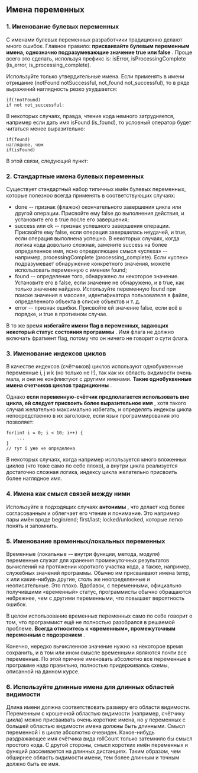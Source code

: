 ## Имена переменных

### 1. Именование булевых переменных

С именами булевых переменных разработчики традиционно делают много ошибок.
Главное правило:  **присваивайте булевым переменным имена, однозначно подразумевающие значение true или false** .
Проще всего это сделать, используя префикс is: isError, isProcessingComplete (is_error, is_processing_complete).

Используйте только утвердительные имена. Если применять в имени отрицание (notFound notSuccessful, not_found not_successful), то в ряде выражений наглядность резко ухудшается:

```
if(!notFound) 
if not not_successful:
```

В некоторых случаях, правда, чтение кода немного затрудняется, например если дать имя isFound (is_found), то условный оператор будет читаться менее выразительно:

```
if(found) 
нагляднее, чем
if(isFound)
```

В этой связи, следующий пункт:

### 2. Стандартные имена булевых переменных

Существует стандартный набор типичных имён булевых переменных, которые полезноо всегда применять в соответствующих случаях:

- done -- признак (флажок) окончательного завершения цикла или другой операции. Присвойте ему false до выполнения действия, и установите его в true после его завершения;
- success или ok -- признак успешного завершения операции. Присвойте ему false, если операция завершилась неудачей, и true, если операция выполнена успешно. В некоторых случаях, когда логика кода довольно сложная, замените success на более определенное имя, ясно определяющее смысл «успеха» -- например, processingComplete (processing_complete). Если «успех» подразумевает обнаружение конкретного значения, можете использовать переменную с именем found;
- found -- определение того, обнаружено ли некоторое значение. Установите его в false, если значение не обнаружено, и в true, как только значение найдено. Используйте переменную found при поиске значения в массиве, идентификатора пользователя в файле, определенного объекта в списке объектов и т. д.
- error -- признак ошибки. Присвойте ей значение false, если всё в порядке, и true в противном случае.

В то же время  **избегайте имени flag в переменных, задающих некоторый статус состояния программы** . Имя флага не должно включать фрагмент flag, потому что он ничего не говорит о сути флага.

### 3. Именование индексов циклов

В качестве индексов (счётчиков) циклов используют однобуквенные переменные i, j и k (но только не l!), так как их область видимости очень мала, и они не конфликтуют с другими именами.  **Такие однобуквенные имена счетчиков циклов традиционны** .

Однако  **если переменную-счётчик предполагается использовать вне цикла, ей следует присвоить более выразительное имя** , хотя такого случая желательно максимально избегать, и определять индексы цикла непосредственно в их заголовке, если язык программирования это позволяет:

```
for(int i = 0; i < 10; i++) {  
    ...
}
// тут i уже не определена
```

В некоторых случаях, когда например используется много вложенных циклов (что тоже само по себе плохо), а внутри цикла реализуется достаточно сложная логика, индексу цикла желательно присвоить более наглядное имя.

### 4. Имена как смысл связей между ними

Используйте в подходящих случаях  **антонимы** , что делает код более согласованным и облегчает его чтение и понимание. Это например пары имён вроде begin/end; first/last; locked/unlocked, которые легко понять и запомнить.

### 5. Именование временных/локальных переменных

Временные (локальные -– внутри функции, метода, модуля) переменные служат для хранения промежуточных результатов вычислений на протяжении короткого участка кода, а также, например, служебных значений программы. Обычно им присваивают имена temp, x или какие-нибудь другие, столь же неопределенные и неописательные. Это плохо. Вдобавок, с переменными, официально получившими «временный» статус, программисты обычно обращаются небрежнее, чем с другими переменными, что повышает вероятность ошибок.

В целом использование временных переменных само по себе говорит о том, что программист ещё не полностью разобрался в решаемой проблеме.  **Всегда относитесь к «временным», промежуточным переменным с подозрением** .

Конечно, нередко вычисленное значение нужно на некоторое время сохранить, и в том или ином смысле временными являются почти все переменные. По этой причине именовать абсолютно все переменные в программе надо правильно, полностью придерживаясь схемы, описанной на данном курсе.

### 6. Используйте длинные имена для длинных областей видимости

Длина имени должна соответствовать размеру его области видимости.
Переменным с крошечной областью видимости (например, счётчику цикла) можно присваивать очень короткие имена, но у переменных с большей областью видимости имена должны быть длинными.
Смысл переменной i в цикле абсолютно очевиден. Какое-нибудь раздражающее имя счётчика вида rollCount только затемнило бы смысл простого кода.
С другой стороны, смысл коротких имён переменных и функций рассеивается на длинных дистанциях. Таким образом, чем обширнее область видимости имени, тем более длинным и точным должно быть ее имя.
